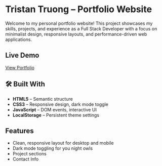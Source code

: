 # Tristan Truong – Portfolio Website

Welcome to my personal portfolio website! This project showcases my skills, projects, and experience as a Full Stack Developer with a focus on minimalist design, responsive layouts, and performance-driven web applications.

## Live Demo

[View Portfolio]([http://127.0.0.1:5501/index.html](https://tristantunafish00.github.io/tristan-portfolio/))  


## 🛠️ Built With

- **HTML5** – Semantic structure
- **CSS3** – Responsive design, dark mode toggle
- **JavaScript** – DOM events, interactive UI
- **LocalStorage** – Persistent theme settings

## Features

- Clean, responsive layout for desktop and mobile
- Dark mode toggling for you night owls
- Project sections
- Contact Info


